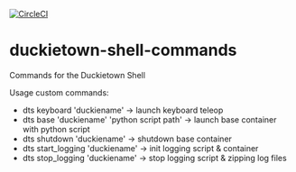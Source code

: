 [![CircleCI](https://circleci.com/gh/duckietown/duckietown-shell-commands.svg?style=shield)](https://circleci.com/gh/duckietown/duckietown-shell-commands)

# duckietown-shell-commands

Commands for the Duckietown Shell

Usage custom commands:

- dts keyboard 'duckiename'
	-> launch keyboard teleop
- dts base 'duckiename' 'python script path' 
	-> launch base container with python script
- dts shutdown 'duckiename'
	-> shutdown base container
- dts start_logging 'duckiename'
	-> init logging script & container
- dts stop_logging 'duckiename'
	-> stop logging script & zipping log files
